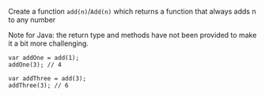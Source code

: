 Create a function `add(n)`/`Add(n)` which returns a function that always adds n to any number

Note for Java: the return type and methods have not been provided to make it a bit more challenging.

```
var addOne = add(1);
addOne(3); // 4

var addThree = add(3);
addThree(3); // 6
```